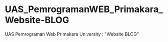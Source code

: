 # UAS_PemrogramanWEB_Primakara_Website-BLOG
 UAS Pemrograman Web Primakara University : "Website BLOG"
